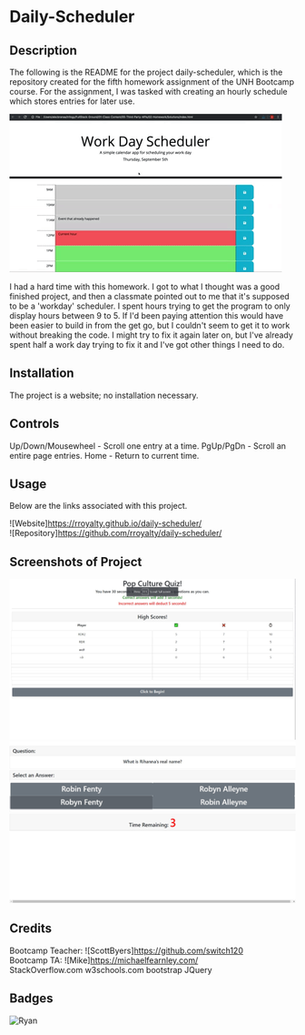 # Daily-Scheduler

## Description 

The following is the README for the project daily-scheduler, which is the repository created for the fifth homework assignment of the UNH Bootcamp course. For the assignment, I was tasked with creating an hourly schedule which stores entries for later use.

![Example given:](https://github.com/rroyalty/daily-scheduler/blob/main/example/05-third-party-apis-homework-demo.gif)  

I had a hard time with this homework. I got to what I thought was a good finished project, and then a classmate pointed out to me that it's supposed to be a 'workday' scheduler. I spent hours trying to get the program to only display hours between 9 to 5. If I'd been paying attention this would have been easier to build in from the get go, but I couldn't seem to get it to work without breaking the code. I might try to fix it again later on, but I've already spent half a work day trying to fix it and I've got other things I need to do.

## Installation

The project is a website; no installation necessary.

## Controls
Up/Down/Mousewheel - Scroll one entry at a time.
PgUp/PgDn - Scroll an entire page entries.
Home - Return to current time.

## Usage 

Below are the links associated with this project.  

![Website]https://rroyalty.github.io/daily-scheduler/  
![Repository]https://github.com/rroyalty/daily-scheduler/  

## Screenshots of Project

![Opening Page:](https://github.com/rroyalty/code-quiz/blob/main/assets/images/codeQuizOpeningScreen.jpg)
![Quiz Questions Page:](https://github.com/rroyalty/code-quiz/blob/main/assets/images/codeQuizQuestionsScreen.jpg)  

## Credits

Bootcamp Teacher: ![ScottByers]https://github.com/switch120  
Bootcamp TA: ![Mike]https://michaelfearnley.com/  
StackOverflow.com
w3schools.com
bootstrap
JQuery

## Badges

![Ryan](https://img.shields.io/badge/Ryan's%20Badge-Hello-green)
